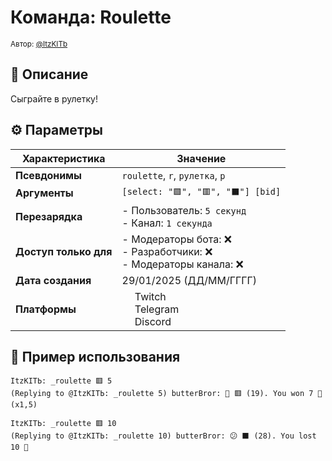 # Команда: Roulette  
<sup>Автор: [@ItzKITb](twitch.tv/itzkitb)</sup>  

## 📝 Описание  
Сыграйте в рулетку!  

## ⚙️ Параметры  
| Характеристика        | Значение                     |  
|-----------------------|------------------------------|  
| **Псевдонимы**        | `roulette`, `r`, `рулетка`, `р` |  
| **Аргументы**         | `[select: "🟩", "🟥", "⬛"] [bid]` |  
| **Перезарядка**       | - Пользователь: `5 секунд`<br>- Канал: `1 секунда` |  
| **Доступ только для** | - Модераторы бота: ❌<br>- Разработчики: ❌<br>- Модераторы канала: ❌ |  
| **Дата создания**     | 29/01/2025 (ДД/ММ/ГГГГ)      |  
| **Платформы**         | <img src="https://upload.wikimedia.org/wikipedia/commons/thumb/c/ce/Twitch_logo_2019.svg/512px-Twitch_logo_2019.svg.png" width="16"> Twitch<br><img src="https://upload.wikimedia.org/wikipedia/commons/thumb/8/83/Telegram_2019_Logo.svg/512px-Telegram_2019_Logo.svg.png" width="16"> Telegram<br><img src="https://upload.wikimedia.org/wikipedia/ru/thumb/b/b7/Discord_logo_svg.svg/675px-Discord_logo_svg.svg.png" width="16"> Discord |

## 💬 Пример использования
```
ItzKITЬ: _roulette 🟥 5 
(Replying to @ItzKITЬ: _roulette 5) butterBror: 🎉 🟥 (19). You won 7 🥪 (x1,5) 

ItzKITЬ: _roulette 🟥 10 
(Replying to @ItzKITЬ: _roulette 10) butterBror: 😕 ⬛ (28). You lost 10 🥪 
```